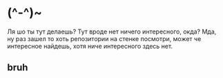 # (^-^)~
Ля шо ты тут делаешь? Тут вроде нет ничего интересного, окда?
Мда, ну раз зашел то хоть репозитории на стенке посмотри, может че интересное найдешь, хотя ниче интересного здесь нет.

## bruh
